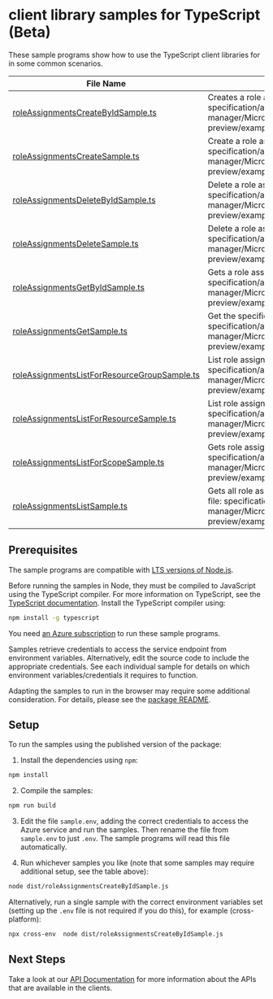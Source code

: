 # client library samples for TypeScript (Beta)

These sample programs show how to use the TypeScript client libraries for in some common scenarios.

| **File Name**                                                                             | **Description**                                                                                                                                                                                                  |
| ----------------------------------------------------------------------------------------- | ---------------------------------------------------------------------------------------------------------------------------------------------------------------------------------------------------------------- |
| [roleAssignmentsCreateByIdSample.ts][roleassignmentscreatebyidsample]                     | Creates a role assignment by ID. x-ms-original-file: specification/authorization/resource-manager/Microsoft.Authorization/preview/2020-04-01-preview/examples/PutRoleAssignmentById.json                         |
| [roleAssignmentsCreateSample.ts][roleassignmentscreatesample]                             | Create a role assignment. x-ms-original-file: specification/authorization/resource-manager/Microsoft.Authorization/preview/2020-04-01-preview/examples/PutRoleAssignment.json                                    |
| [roleAssignmentsDeleteByIdSample.ts][roleassignmentsdeletebyidsample]                     | Delete a role assignment. x-ms-original-file: specification/authorization/resource-manager/Microsoft.Authorization/preview/2020-04-01-preview/examples/DeleteRoleAssignmentById.json                             |
| [roleAssignmentsDeleteSample.ts][roleassignmentsdeletesample]                             | Delete a role assignment. x-ms-original-file: specification/authorization/resource-manager/Microsoft.Authorization/preview/2020-04-01-preview/examples/DeleteRoleAssignmentByName.json                           |
| [roleAssignmentsGetByIdSample.ts][roleassignmentsgetbyidsample]                           | Gets a role assignment by ID. x-ms-original-file: specification/authorization/resource-manager/Microsoft.Authorization/preview/2020-04-01-preview/examples/GetRoleAssignmentById.json                            |
| [roleAssignmentsGetSample.ts][roleassignmentsgetsample]                                   | Get the specified role assignment. x-ms-original-file: specification/authorization/resource-manager/Microsoft.Authorization/preview/2020-04-01-preview/examples/GetRoleAssignmentByName.json                     |
| [roleAssignmentsListForResourceGroupSample.ts][roleassignmentslistforresourcegroupsample] | List role assignments for a resource group. x-ms-original-file: specification/authorization/resource-manager/Microsoft.Authorization/preview/2020-04-01-preview/examples/GetRoleAssignmentsForResourceGroup.json |
| [roleAssignmentsListForResourceSample.ts][roleassignmentslistforresourcesample]           | List role assignments for a resource. x-ms-original-file: specification/authorization/resource-manager/Microsoft.Authorization/preview/2020-04-01-preview/examples/GetRoleAssignmentsForResource.json            |
| [roleAssignmentsListForScopeSample.ts][roleassignmentslistforscopesample]                 | Gets role assignments for a scope. x-ms-original-file: specification/authorization/resource-manager/Microsoft.Authorization/preview/2020-04-01-preview/examples/GetRoleAssignmentByScope.json                    |
| [roleAssignmentsListSample.ts][roleassignmentslistsample]                                 | Gets all role assignments for the subscription. x-ms-original-file: specification/authorization/resource-manager/Microsoft.Authorization/preview/2020-04-01-preview/examples/GetAllRoleAssignments.json          |

## Prerequisites

The sample programs are compatible with [LTS versions of Node.js](https://nodejs.org/about/releases/).

Before running the samples in Node, they must be compiled to JavaScript using the TypeScript compiler. For more information on TypeScript, see the [TypeScript documentation][typescript]. Install the TypeScript compiler using:

```bash
npm install -g typescript
```

You need [an Azure subscription][freesub] to run these sample programs.

Samples retrieve credentials to access the service endpoint from environment variables. Alternatively, edit the source code to include the appropriate credentials. See each individual sample for details on which environment variables/credentials it requires to function.

Adapting the samples to run in the browser may require some additional consideration. For details, please see the [package README][package].

## Setup

To run the samples using the published version of the package:

1. Install the dependencies using `npm`:

```bash
npm install
```

2. Compile the samples:

```bash
npm run build
```

3. Edit the file `sample.env`, adding the correct credentials to access the Azure service and run the samples. Then rename the file from `sample.env` to just `.env`. The sample programs will read this file automatically.

4. Run whichever samples you like (note that some samples may require additional setup, see the table above):

```bash
node dist/roleAssignmentsCreateByIdSample.js
```

Alternatively, run a single sample with the correct environment variables set (setting up the `.env` file is not required if you do this), for example (cross-platform):

```bash
npx cross-env  node dist/roleAssignmentsCreateByIdSample.js
```

## Next Steps

Take a look at our [API Documentation][apiref] for more information about the APIs that are available in the clients.

[roleassignmentscreatebyidsample]: https://github.com/Azure/azure-sdk-for-js/blob/main/sdk/authorization/arm-authorization/samples/v9-beta/typescript/src/roleAssignmentsCreateByIdSample.ts
[roleassignmentscreatesample]: https://github.com/Azure/azure-sdk-for-js/blob/main/sdk/authorization/arm-authorization/samples/v9-beta/typescript/src/roleAssignmentsCreateSample.ts
[roleassignmentsdeletebyidsample]: https://github.com/Azure/azure-sdk-for-js/blob/main/sdk/authorization/arm-authorization/samples/v9-beta/typescript/src/roleAssignmentsDeleteByIdSample.ts
[roleassignmentsdeletesample]: https://github.com/Azure/azure-sdk-for-js/blob/main/sdk/authorization/arm-authorization/samples/v9-beta/typescript/src/roleAssignmentsDeleteSample.ts
[roleassignmentsgetbyidsample]: https://github.com/Azure/azure-sdk-for-js/blob/main/sdk/authorization/arm-authorization/samples/v9-beta/typescript/src/roleAssignmentsGetByIdSample.ts
[roleassignmentsgetsample]: https://github.com/Azure/azure-sdk-for-js/blob/main/sdk/authorization/arm-authorization/samples/v9-beta/typescript/src/roleAssignmentsGetSample.ts
[roleassignmentslistforresourcegroupsample]: https://github.com/Azure/azure-sdk-for-js/blob/main/sdk/authorization/arm-authorization/samples/v9-beta/typescript/src/roleAssignmentsListForResourceGroupSample.ts
[roleassignmentslistforresourcesample]: https://github.com/Azure/azure-sdk-for-js/blob/main/sdk/authorization/arm-authorization/samples/v9-beta/typescript/src/roleAssignmentsListForResourceSample.ts
[roleassignmentslistforscopesample]: https://github.com/Azure/azure-sdk-for-js/blob/main/sdk/authorization/arm-authorization/samples/v9-beta/typescript/src/roleAssignmentsListForScopeSample.ts
[roleassignmentslistsample]: https://github.com/Azure/azure-sdk-for-js/blob/main/sdk/authorization/arm-authorization/samples/v9-beta/typescript/src/roleAssignmentsListSample.ts
[apiref]: https://docs.microsoft.com/javascript/api/@azure/arm-authorization?view=azure-node-preview
[freesub]: https://azure.microsoft.com/free/
[package]: https://github.com/Azure/azure-sdk-for-js/tree/main/sdk/authorization/arm-authorization/README.md
[typescript]: https://www.typescriptlang.org/docs/home.html

